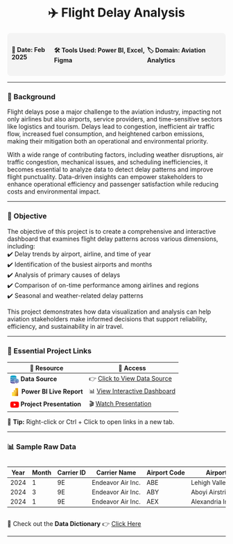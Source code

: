 <h1 align="center">✈️ Flight Delay Analysis </h1>

<div style="display: flex; justify-content: space-between; padding: 10px; background-color: #f4f4f4; border-radius: 8px;">
    <h4>📅 Date: Feb 2025</h4>
    <h4>🛠️ Tools Used: Power BI, Excel, Figma</h4>
    <h4>🏷️ Domain: Aviation Analytics</h4>
</div>

---

### 📌 Background  

Flight delays pose a major challenge to the aviation industry, impacting not only airlines but also airports, service providers, and time-sensitive sectors like logistics and tourism. Delays lead to congestion, inefficient air traffic flow, increased fuel consumption, and heightened carbon emissions, making their mitigation both an operational and environmental priority.

With a wide range of contributing factors, including weather disruptions, air traffic congestion, mechanical issues, and scheduling inefficiencies, it becomes essential to analyze data to detect delay patterns and improve flight punctuality. Data-driven insights can empower stakeholders to enhance operational efficiency and passenger satisfaction while reducing costs and environmental impact.

---

### 🎯 Objective  

The objective of this project is to create a comprehensive and interactive dashboard that examines flight delay patterns across various dimensions, including:  
✔️ Delay trends by airport, airline, and time of year  
✔️ Identification of the busiest airports and months  
✔️ Analysis of primary causes of delays  
✔️ Comparison of on-time performance among airlines and regions  
✔️ Seasonal and weather-related delay patterns  

This project demonstrates how data visualization and analysis can help aviation stakeholders make informed decisions that support reliability, efficiency, and sustainability in air travel.

---

###  📂 Essential Project Links  

| 🧭 Resource | 🔗 Access |
|------------|----------|
| <img src="https://github.com/Chakradhar-M/PBI_Images/blob/main/Portfolio_Icons/database.png?raw=true" width="20" style="vertical-align:middle;"> **Data Source** | 👉 [Click to View Data Source](https://zoomcharts.com/en/microsoft-power-bi-custom-visuals/challenges/fp20-analytics-january-2025) |
| <img src="https://github.com/Chakradhar-M/PBI_Images/blob/main/Portfolio_Icons/power-bi.png?raw=true" width="22" style="vertical-align:middle;"> **Power BI Live Report** | 📊 [View Interactive Dashboard](https://app.powerbi.com/view?r=eyJrIjoiNmE3NzZhNjgtMzY4OS00MDAwLTlhZmQtN2UwM2FlMWQyM2IyIiwidCI6IjQ2NTRiNmYxLTBlNDctNDU3OS1hOGExLTAyZmU5ZDk0M2M3YiIsImMiOjl9) |
| <img src="https://github.com/Chakradhar-M/PBI_Images/blob/main/Portfolio_Icons/youtube.png?raw=true" width="20" style="vertical-align:middle;"> **Project Presentation** | 🎬 [Watch Presentation](#) |

📌 **Tip:** Right-click or Ctrl + Click to open links in a new tab.

---

### 📊 Sample Raw Data

<div style="overflow-x:auto; white-space:nowrap;">

<table>
  <thead>
    <tr>
      <th>Year</th>
      <th>Month</th>
      <th>Carrier&nbsp;ID</th>
      <th>Carrier&nbsp;Name</th>
      <th>Airport&nbsp;Code</th>
      <th>Airport&nbsp;Name</th>
      <th>Latitude</th>
      <th>Longitude</th>
      <th>Total&nbsp;Flights</th>
      <th>Delay&nbsp;(&gt;15&nbsp;min)</th>
      <th>Carrier&nbsp;Delays</th>
      <th>Weather&nbsp;Delays</th>
      <th>NAS&nbsp;Delays</th>
      <th>Security&nbsp;Delays</th>
      <th>Late&nbsp;Aircraft</th>
      <th>Cancelled</th>
      <th>Diverted</th>
      <th>Late&nbsp;Arrival&nbsp;(Min)</th>
      <th>Carrier&nbsp;(Min)</th>
      <th>Weather&nbsp;(Min)</th>
      <th>NAS&nbsp;(Min)</th>
      <th>Security&nbsp;(Min)</th>
      <th>Late&nbsp;Aircraft&nbsp;(Min)</th>
    </tr>
  </thead>
  <tbody>
    <tr>
      <td>2024</td>
      <td>1</td>
      <td>9E</td>
      <td>Endeavor&nbsp;Air&nbsp;Inc.</td>
      <td>ABE</td>
      <td>Lehigh&nbsp;Valley&nbsp;Intl&nbsp;Airport</td>
      <td>40.651773</td>
      <td>-75.442797</td>
      <td>44</td>
      <td>3</td>
      <td>2</td>
      <td>0</td>
      <td>0</td>
      <td>0</td>
      <td>1</td>
      <td>0</td>
      <td>1</td>
      <td>89</td>
      <td>56</td>
      <td>0</td>
      <td>3</td>
      <td>0</td>
      <td>30</td>
    </tr>
    <tr>
      <td>2024</td>
      <td>3</td>
      <td>9E</td>
      <td>Endeavor&nbsp;Air&nbsp;Inc.</td>
      <td>ABY</td>
      <td>Aboyi&nbsp;Airstrip</td>
      <td>-4.288741</td>
      <td>140.640664</td>
      <td>90</td>
      <td>1</td>
      <td>1</td>
      <td>0</td>
      <td>0</td>
      <td>0</td>
      <td>0</td>
      <td>0</td>
      <td>0</td>
      <td>23</td>
      <td>22</td>
      <td>0</td>
      <td>1</td>
      <td>0</td>
      <td>0</td>
    </tr>
    <tr>
      <td>2024</td>
      <td>1</td>
      <td>9E</td>
      <td>Endeavor&nbsp;Air&nbsp;Inc.</td>
      <td>AEX</td>
      <td>Alexandria&nbsp;Intl&nbsp;Airport</td>
      <td>31.3274</td>
      <td>-92.549797</td>
      <td>88</td>
      <td>8</td>
      <td>6</td>
      <td>0</td>
      <td>2</td>
      <td>0</td>
      <td>1</td>
      <td>0</td>
      <td>1</td>
      <td>338</td>
      <td>265</td>
      <td>0</td>
      <td>45</td>
      <td>0</td>
      <td>28</td>
    </tr>
  </tbody>
</table>

</div>

🔗 Check out the **Data Dictionary** 👉 [Click Here](https://github.com/Chakradhar-M/Airline-Delays-Analysis-02-25/blob/main/dataset/data_dictionary.md)


---
